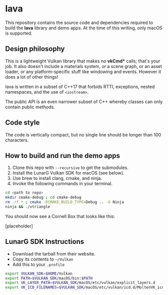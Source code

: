 # lava

This repository contains the source code and dependencies required to build the **lava** library and demo apps. At the time of this writing, only macOS is supported.

## Design philosophy

This is a lightweight Vulkan library that makes no **vkCmd\*** calls; that's your job. It also doesn't include a materials system, or a scene graph, or an asset loader, or any platform-specific stuff like windowing and events. However it does a lot of other things!

lava is written in a subset of C++17 that forbids RTTI, exceptions, nested namespaces, and the use of `<iostream>`.

The public API is an even narrower subset of C++ whereby classes can only contain public methods.

## Code style

The code is vertically compact, but no single line should be longer than 100 characters.

## How to build and run the demo apps

1. Clone this repo with `--recursive` to get the submodules.
1. Install the LunarG Vulkan SDK for macOS (see below).
1. Use brew to install clang, cmake, and ninja.
1. Invoke the following commands in your terminal.

```bash
cd <path to repo>
mkdir cmake-debug ; cd cmake-debug
rm -rf * ; cmake -DCMAKE_BUILD_TYPE=Debug .. -G Ninja
ninja && ./vtriangle
```

You should now see a Cornell Box that looks like this:

[placeholder]

## LunarG SDK Instructions

* Download the tarball from their website.
* Copy its contents to `~/Vulkan`
* Add this to your `.profile`

```bash
export VULKAN_SDK=$HOME/Vulkan
export PATH=$VULKAN_SDK/macOS/bin:$PATH
export VK_LAYER_PATH=$VULKAN_SDK/macOS/etc/vulkan/explicit_layers.d
export VK_ICD_FILENAMES=$VULKAN_SDK/macOS/etc/vulkan/icd.d/MoltenVK_icd.json
```
